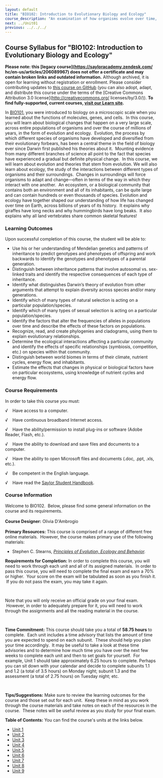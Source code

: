 ```yaml
---
layout: default
title: "BIO102: Introduction to Evolutionary Biology and Ecology"
course_description: "An examination of how organisms evolve over time, with particular emphasis on natural selection, evolution, speciation, phylogeny and taxonomy, and aspects of genetics and inheritance. Also explores the study of population ecology and ecosystems."
next: ../Unit01
previous: ../../../
---
```

Course Syllabus for "BIO102: Introduction to Evolutionary Biology and Ecology"
------------------------------------------------------------------------------

**Please note: this [legacy course](https://sayloracademy.zendesk.com/
hc/en-us/articles/206089967) does not offer a certificate and may contain 
broken links and outdated information.** Although archived, it is open 
for learning without registration or enrollment. Please consider contributing 
updates to [this course on GitHub](https://github.com/saylordotorg/course_bio102) 
(you can also adopt, adapt, and distribute this course under the terms of 
the [Creative Commons Attribution 3.0 license](http://creativecommons.org/
licenses/by/3.0/)). **To find fully-supported, current courses, [visit our 
Learn site](https://learn.saylor.org).**

In [BIO101](http://www.saylor.org/courses/bio101a/), you were introduced
to biology on a microscopic scale when you learned about the functions
of molecules, genes, and cells.  In this course, you will learn about
biological changes that happen on a very large scale, across entire
populations of organisms and over the course of millions of years, in
the form of evolution and ecology.  Evolution, the process by which
different species of organisms have developed and diversified from their
evolutionary forbears, has been a central theme in the field of biology
ever since Darwin first published his theories about it.  Mounting
evidence from many different branches of science all point to the fact
that species have experienced a gradual but definite physical change.
 In this course, we will learn about evolution and theories that stem
from evolution. We will also learn about ecology, the study of the
interactions between different types of organisms and their
surroundings.  Changes in surroundings will force organisms to adapt and
change—often in terms of the way in which they interact with one
another.  An ecosystem, or a biological community that contains both an
environment and all of its inhabitants, can be quite large and can
contain hundreds or even thousands of species. Evolution and ecology
have together shaped our understanding of how life has changed over time
on Earth, across billions of years of its history.  It explains why
giraffes have long necks and why hummingbirds have long beaks.  It also
explains why all land vertebrates share common skeletal features!

### Learning Outcomes

Upon successful completion of this course, the student will be able to:

-   Use his or her understanding of Mendelian genetics and patterns of
    inheritance to predict genotypes and phenotypes of offspring and
    work backwards to identify the genotypes and phenotypes of a
    parental generation. 
-   Distinguish between inheritance patterns that involve autosomal vs.
    sex-linked traits and identify the respective consequences of each
    type of inheritance.
-   Identify what distinguishes Darwin’s theory of evolution from other
    arguments that attempt to explain diversity across species and/or
    many generations.
-   Identify which of many types of natural selection is acting on a
    particular population/species.
-   Identify which of many types of sexual selection is acting on a
    particular population/species.
-   Identify the factors that alter the frequencies of alleles in
    populations over time and describe the effects of these factors on
    populations.
-   Recognize, read, and create phylogenies and cladograms, using them
    to explain evolutionary relationships.
-   Determine the ecological interactions affecting a particular
    community and identify the effects of specific relationships
    (symbiosis, competition, etc.) on species within that community.
-   Distinguish between world biomes in terms of their climate, nutrient
    cycles, energy flow, and inhabitants.
-   Estimate the effects that changes in physical or biological factors
    have on particular ecosystems, using knowledge of nutrient cycles
    and energy flow.

### Course Requirements

In order to take this course you must:

√    Have access to a computer.

√    Have continuous broadband Internet access.

√    Have the ability/permission to install plug-ins or software (Adobe
Reader, Flash, etc.).

√    Have the ability to download and save files and documents to a
computer.

√    Have the ability to open Microsoft files and documents (.doc, .ppt,
.xls, etc.).

√    Be competent in the English language.

√    Have read the [Saylor Student
Handbook](http://www.saylor.org/site/wp-content/uploads/2012/05/Saylor-StudentHandbook.pdf).

### Course Information

Welcome to BIO102.  Below, please find some general information on the
course and its requirements.  
    
 **Course Designer:** Olivia D'Ambrogio  
    
 **Primary Resources:** This course is comprised of a range of different
free online materials.  However, the course makes primary use of the
following materials: 

-   Stephen C. Stearns, *[Principles of Evolution, Ecology and
    Behavior](http://oyc.yale.edu/ecology-and-evolutionary-biology/eeb-122/lecture-1).*

**Requirements for Completion:** In order to complete this course, you
will need to work through each unit and all of its assigned materials.
 In order to pass this course, you will need to complete the final exam
and earn a 70% or higher.  Your score on the exam will be tabulated as
soon as you finish it.  If you do not pass the exam, you may take it
again.

 

Note that you will only receive an official grade on your final exam.
 However, in order to adequately prepare for it, you will need to work
through the assignments and all the reading material in the course.

 

**Time Commitment:** This course should take you a total of **58.75
hours** to complete.  Each unit includes a time advisory that lists the
amount of time you are expected to spend on each subunit.  These should
help you plan your time accordingly.  It may be useful to take a look at
these time advisories and to determine how much time you have over the
next few weeks to complete each unit and then to set goals for yourself.
 For example, Unit 1 should take approximately 6.25 hours to complete.
Perhaps you can sit down with your calendar and decide to complete
subunits 1.1 and 1.2 (a total of 3.5 hours) on Monday night; subunit 1.3
and the assessment (a total of 2.75 hours) on Tuesday night; etc.

 

**Tips/Suggestions:** Make sure to review the learning outcomes for the
course and those set out for each unit.  Keep these in mind as you work
through the course materials and take notes on each of the resources in
the course.  These notes will be useful review as you study for your
final exam.

**Table of Contents:** You can find the course's units at the links below.

- [Unit 1](https://legacy.saylor.org/bio102/Unit01/)
- [Unit 2](https://legacy.saylor.org/bio102/Unit02/)
- [Unit 3](https://legacy.saylor.org/bio102/Unit03/)
- [Unit 4](https://legacy.saylor.org/bio102/Unit04/)
- [Unit 5](https://legacy.saylor.org/bio102/Unit05/)
- [Unit 6](https://legacy.saylor.org/bio102/Unit06/)
- [Unit 7](https://legacy.saylor.org/bio102/Unit07/)
- [Unit 8](https://legacy.saylor.org/bio102/Unit08/)
- [Unit 9](https://legacy.saylor.org/bio102/Unit09/)
